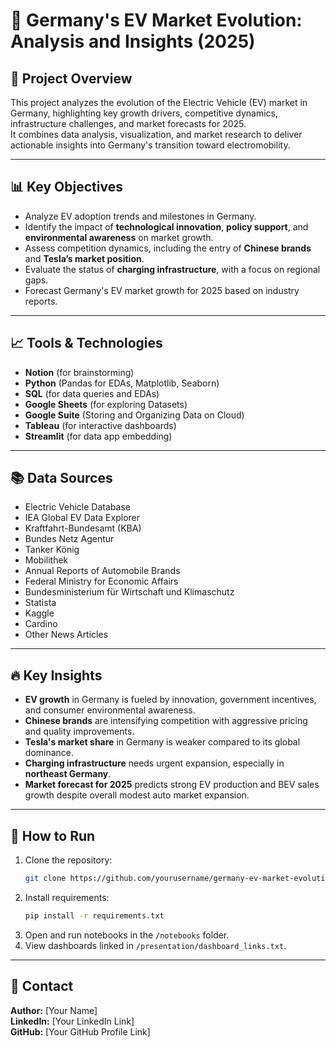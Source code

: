 # 🚗 Germany's EV Market Evolution: Analysis and Insights (2025)

## 📄 Project Overview
This project analyzes the evolution of the Electric Vehicle (EV) market in Germany, highlighting key growth drivers, competitive dynamics, infrastructure challenges, and market forecasts for 2025.  
It combines data analysis, visualization, and market research to deliver actionable insights into Germany's transition toward electromobility.

---

## 📊 Key Objectives
- Analyze EV adoption trends and milestones in Germany.
- Identify the impact of **technological innovation**, **policy support**, and **environmental awareness** on market growth.
- Assess competition dynamics, including the entry of **Chinese brands** and **Tesla’s market position**.
- Evaluate the status of **charging infrastructure**, with a focus on regional gaps.
- Forecast Germany's EV market growth for 2025 based on industry reports.


---

## 📈 Tools & Technologies
- **Notion** (for brainstorming)
- **Python** (Pandas for EDAs, Matplotlib, Seaborn)
- **SQL** (for data queries and EDAs)
- **Google Sheets** (for exploring Datasets)
- **Google Suite** (Storing and Organizing Data on Cloud)
- **Tableau** (for interactive dashboards)
- **Streamlit** (for data app embedding)

---

## 📚 Data Sources
- Electric Vehicle Database
- IEA Global EV Data Explorer
- Kraftfahrt-Bundesamt (KBA)
- Bundes Netz Agentur
- Tanker König
- Mobilithek
- Annual Reports of Automobile Brands
- Federal Ministry for Economic Affairs
- Bundesministerium für Wirtschaft und Klimaschutz
- Statista
- Kaggle
- Cardino
- Other News Articles 

---

## 🔥 Key Insights
- **EV growth** in Germany is fueled by innovation, government incentives, and consumer environmental awareness.
- **Chinese brands** are intensifying competition with aggressive pricing and quality improvements.
- **Tesla's market share** in Germany is weaker compared to its global dominance.
- **Charging infrastructure** needs urgent expansion, especially in **northeast Germany**.
- **Market forecast for 2025** predicts strong EV production and BEV sales growth despite overall modest auto market expansion.

---

## 🚀 How to Run
1. Clone the repository:
   ```bash
   git clone https://github.com/yourusername/germany-ev-market-evolution.git
   ```
2. Install requirements:
   ```bash
   pip install -r requirements.txt
   ```
3. Open and run notebooks in the `/notebooks` folder.
4. View dashboards linked in `/presentation/dashboard_links.txt`.

---

## 🤝 Contact
**Author:** [Your Name]  
**LinkedIn:** [Your LinkedIn Link]  
**GitHub:** [Your GitHub Profile Link]

